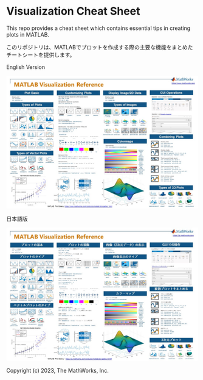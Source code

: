 # Visualization Cheat Sheet


​​This repo provides a cheat sheet which contains essential tips in creating plots in MATLAB.​ 

このリポジトリは、MATLABでプロットを作成する際の主要な機能をまとめたチートシートを提供します。

English Version

![English Version](images/One_Page_Slide_MATLAB_Visualization_Reference_EN.jpg)


日本語版

![Japanese Version](images/One_Page_Slide_MATLAB_Visualization_Reference_JP.jpg)


Copyright (c) 2023, The MathWorks, Inc.
